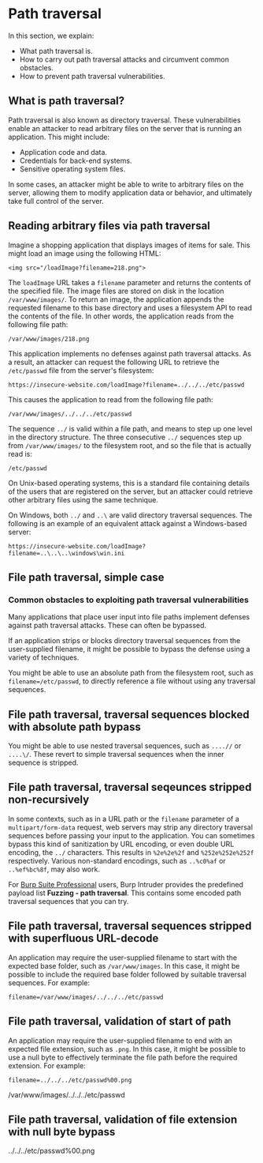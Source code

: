 # Path traversal

In this section, we explain:

* What path traversal is.
* How to carry out path traversal attacks and circumvent common obstacles.
* How to prevent path traversal vulnerabilities.

## What is path traversal?

Path traversal is also known as directory traversal.  These vulnerabilities enable an attacker to read arbitrary files on the  server that is running an application. This might include:

* Application code and data.
* Credentials for back-end systems.
* Sensitive operating system files.

In some cases, an attacker might be able to write to arbitrary files on  the server, allowing them to modify application data or behavior, and  ultimately take full control of the server.

## Reading arbitrary files via path traversal

Imagine a shopping application that displays images of items  for sale. This might load an image using the following HTML:

`<img src="/loadImage?filename=218.png">`

The `loadImage` URL takes a `filename` parameter and returns the contents of the specified file. The image files are stored on disk in the location `/var/www/images/`.  To return an image, the application appends the requested filename to  this base directory and uses a filesystem API to read the contents of  the file. In other words, the application reads from the following file  path:

`/var/www/images/218.png`

This application implements no defenses against path  traversal attacks. As a result, an attacker can request the following  URL to retrieve the `/etc/passwd` file from the server's filesystem:

`https://insecure-website.com/loadImage?filename=../../../etc/passwd`

This causes the application to read from the following file path:

`/var/www/images/../../../etc/passwd`

The sequence `../` is valid within a file path, and means to step up one level in the directory structure. The three consecutive `../` sequences step up from `/var/www/images/` to the filesystem root, and so the file that is actually read is:

`/etc/passwd`

On Unix-based operating systems, this is a standard file  containing details of the users that are registered on the server, but  an attacker could retrieve other arbitrary files using the same  technique.

On Windows, both `../` and `..\` are valid directory traversal sequences. The following is an example of an equivalent attack against a Windows-based server:

`https://insecure-website.com/loadImage?filename=..\..\..\windows\win.ini`

## File path traversal, simple case

### Common obstacles to exploiting path traversal vulnerabilities

Many applications that place user input into file paths  implement defenses against path traversal attacks. These can often be  bypassed.

If an application strips or blocks directory traversal  sequences from the user-supplied filename, it might be possible to  bypass the defense using a variety of techniques.

You might be able to use an absolute path from the filesystem root, such as `filename=/etc/passwd`, to directly reference a file without using any traversal sequences.

## File path traversal, traversal sequences blocked with absolute path bypass

You might be able to use nested traversal sequences, such as `....//` or `....\/`. These revert to simple traversal sequences when the inner sequence is stripped.

## File path traversal, traversal seqeunces stripped non-recursively

In some contexts, such as in a URL path or the `filename` parameter of a `multipart/form-data`  request, web servers may strip any directory traversal sequences before  passing your input to the application. You can sometimes bypass this  kind of sanitization by URL encoding, or even double URL encoding, the `../` characters. This results in `%2e%2e%2f` and `%252e%252e%252f` respectively. Various non-standard encodings, such as `..%c0%af` or `..%ef%bc%8f`, may also work.

For [Burp Suite Professional](https://portswigger.net/burp/pro) users, Burp Intruder provides the predefined payload list **Fuzzing - path traversal**. This contains some encoded path traversal sequences that you can try.

## File path traversal, traversal sequences stripped with superfluous URL-decode

An application may require the user-supplied filename to start with the expected base folder, such as `/var/www/images`. In this case, it might be possible to include the required base folder followed by suitable traversal sequences. For example:

`filename=/var/www/images/../../../etc/passwd`

## File path traversal, validation of start of path

An application may require the user-supplied filename to end with an expected file extension, such as `.png`.  In this case, it might be possible to use a null byte to effectively  terminate the file path before the required extension. For example:

`filename=../../../etc/passwd%00.png`

/var/www/images/../../../etc/passwd

## File path traversal, validation of file extension with null byte bypass

../../../etc/passwd%00.png
